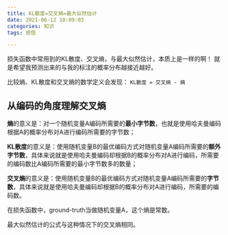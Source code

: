 ```yaml
---
title: KL散度=交叉熵=最大似然估计
date: 2021-06-12 10:09:03
categories: 知识
tags: 感悟

---
```


损失函数中常用到的KL散度、交叉熵，与最大似然估计，本质上是一样的啊！
就是希望我预测出来的与我的标注的概率分布越接近越好。

<!--more-->

比较熵、KL散度和交叉熵的数学定义会发现：
`KL散度 = 交叉熵 - 熵`

## 从编码的角度理解交叉熵

**熵**的意义是：对一个随机变量A编码所需要的**最小字节数**，也就是使用哈夫曼编码根据A的概率分布对A进行编码所需要的字节数；

**KL散度**的意义是：使用随机变量B的最优编码方式对随机变量A编码所需要的**额外字节数**，具体来说就是使用哈夫曼编码却根据B的概率分布对A进行编码，所需要的编码数比A编码所需要的最小字节数多的数量；

**交叉熵**的意义是：使用随机变量B的最优编码方式对随机变量A编码所需要的**字节数**，具体来说就是使用哈夫曼编码却根据B的概率分布对A进行编码，所需要的编码数。

在损失函数中，ground-truth当做随机变量A，这个熵是常数。

最大似然估计的公式与这种情况下的交叉熵相同。
